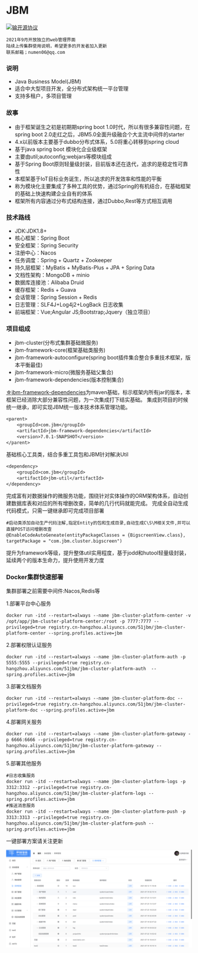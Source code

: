 # JBM 
[![输开源协议](https://img.shields.io/badge/License-Apache--2.0-brightgreen.svg "Apache")](https://www.apache.org/licenses/LICENSE-2.0)


```
2021年9月开放独立的web管理界面
陆续上传集群使用说明，希望更多的开发者加入更新
联系邮箱；numen06@qq.com
```
### 说明
- Java Business Model(JBM)
- 适合中大型项目开发，全分布式架构统一平台管理
- 支持多租户，多项目管理

### 故事
- 由于框架诞生之初是初期期spring boot 1.0时代，所以有很多兼容性问题，在spring boot 2.0走红之后，JBM5.0全面升级融合个大主流中间件的starter 
- 4.x以前版本主要基于dubbo分布式体系，5.0将重心转移到spring cloud
- 基于java spring boot 模块化企业级框架
- 主要由util;autoconfig;webjars等模块组成
- 基于Spring Boot原则轻量级封装，目前版本还在迭代，追求的是稳定性可靠性
- 本框架基于IoT目标业务诞生，所以追求的开发效率和性能的平衡
- 称为模块化主要集成了多种工具的优势，通过Spring的有机结合，在基础框架的基础上快速构建企业自有的体系
- 框架所有内容通过分布式结构连接，通过Dubbo,Rest等方式相互调用


### 技术路线
- JDK:JDK1.8+
- 核心框架：Spring Boot
- 安全框架：Spring Security
- 注册中心：Nacos
- 任务调度：Spring + Quartz + Zookeeper
- 持久层框架：MyBatis + MyBatis-Plus + JPA + Spring Data
- 文档性架构：MongoDB + minio
- 数据库连接池：Alibaba Druid
- 缓存框架：Redis + Guava
- 会话管理：Spring Session + Redis
- 日志管理：SLF4J+Log4j2+LogBack 日志收集
- 前端框架：Vue;Angular JS;Bootstrap;Jquery（独立项目）

### 项目组成
- jbm-cluster(分布式集群基础微服务)
- jbm-framework-core(框架基础类服务)
- jbm-framework-autoconfigure(spring boot插件集合整合多重技术框架，版本平衡最佳)
- jbm-framework-micro(微服务基础父集合)
- jbm-framework-dependencies(版本控制集合)
 
[☆jbm-framework-dependencies](https://github.com/numen06/JBM/tree/master/jbm-framework-dependencies)为maven基础，标示框架内所有jar的版本，本框架已经消除大部分兼容性问题，为一次集成打下结实基础。
集成到项目的时候统一继承，即可实现JBM统一版本技术体系管理功能。

```
<parent>
    <groupId>com.jbm</groupId>
    <artifactId>jbm-framework-dependencies</artifactId>
    <version>7.0.1-SNAPSHOT</version>
</parent>
```
基础核心工具类，结合多重工具包和JBM针对解决Util
```
<dependency>
    <groupId>com.jbm</groupId>
    <artifactId>jbm-util</artifactId>
</dependency>
```
完成富有对数据操作的微服务功能，围绕针对实体操作的ORM架构体系，自动创建数据库表和对应的所有增删改查，简单的几行代码就能完成。
完成全自动生成代码模式，只需一键继承即可完成项目部署
```
#启动类添加自动生产代码注解,指定Entity的包和生成目录,自动生成C\S\M相关文件,并可以直接POST访问增删改查
@EnableCodeAutoGeneate(entityPackageClasses = {BigscreenView.class}, targetPackage = "com.jbm.cluster.bigscreen")
```

提升为framework等级，提升整体util实用程度，基于jodd和hutool轻量级封装，延续两个的版本生命力，提升使用开发力度

### Docker集群快速部署
集群部署之前需要中间件:Nacos,Redis等

1.部署平台中心服务
```
docker run -itd --restart=always --name jbm-cluster-platform-center -v /opt/app/jbm-cluster-platform-center:/root -p 7777:7777 --privileged=true registry.cn-hangzhou.aliyuncs.com/51jbm/jbm-cluster-platform-center --spring.profiles.active=jbm
```
2.部署权限认证服务
```
docker run -itd --restart=always --name jbm-cluster-platform-auth -p 5555:5555 --privileged=true registry.cn-hangzhou.aliyuncs.com/51jbm/jbm-cluster-platform-auth  --spring.profiles.active=jbm
```
3.部署文档服务
```
docker run -itd --restart=always --name jbm-cluster-platform-doc --privileged=true registry.cn-hangzhou.aliyuncs.com/51jbm/jbm-cluster-platform-doc --spring.profiles.active=jbm
```
4.部署网关服务
```
docker run -itd --restart=always --name jbm-cluster-platform-gateway -p 6666:6666 --privileged=true registry.cn-hangzhou.aliyuncs.com/51jbm/jbm-cluster-platform-gateway --spring.profiles.active=jbm
```
5.部署其他服务
```
#日志收集服务
docker run -itd --restart=always --name jbm-cluster-platform-logs -p 3312:3312 --privileged=true registry.cn-hangzhou.aliyuncs.com/51jbm/jbm-cluster-platform-logs --spring.profiles.active=jbm
#推送消息服务
docker run -itd --restart=always --name jbm-cluster-platform-push -p 3313:3313 --privileged=true registry.cn-hangzhou.aliyuncs.com/51jbm/jbm-cluster-platform-push --spring.profiles.active=jbm
```
一键部署方案请关注更新



![img_1.png](img_1.png)
